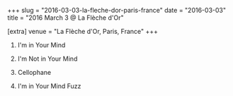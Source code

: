 +++
slug = "2016-03-03-la-fleche-dor-paris-france"
date = "2016-03-03"
title = "2016 March 3 @ La Flèche d'Or"

[extra]
venue = "La Flèche d'Or, Paris, France"
+++

 1. I'm in Your Mind

 2. I'm Not in Your Mind

 3. Cellophane

 4. I'm in Your Mind Fuzz



